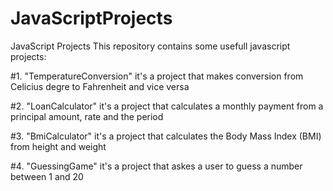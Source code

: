 # JavaScriptProjects

JavaScript Projects
This repository contains some usefull javascript projects:

#1. "TemperatureConversion" it's a project that makes conversion from Celicius degre to Fahrenheit and vice versa


#2. "LoanCalculator" it's a project that calculates a monthly payment from a principal amount, rate and the period


#3. "BmiCalculator" it's a project that calculates the Body Mass Index (BMI) from height and weight


#4. "GuessingGame" it's a project that askes a user to guess a number between 1 and 20
